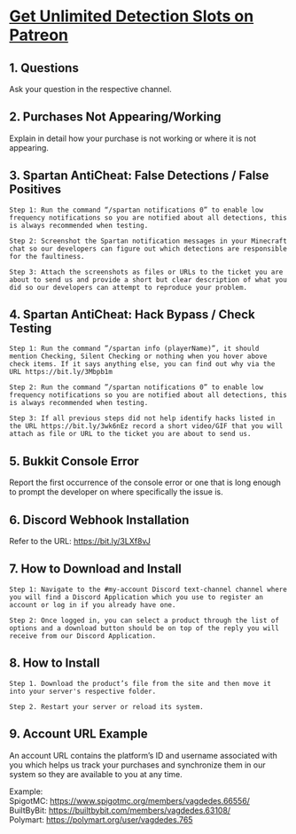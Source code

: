# <a href="https://vagdedes.com/patreon">Get Unlimited Detection Slots on Patreon</a>

## 1. Questions
Ask your question in the respective channel.

## 2. Purchases Not Appearing/Working
Explain in detail how your purchase is not working or where it is not appearing.

## 3. Spartan AntiCheat: False Detections / False Positives 
```
Step 1: Run the command “/spartan notifications 0” to enable low frequency notifications so you are notified about all detections, this is always recommended when testing.
```
```
Step 2: Screenshot the Spartan notification messages in your Minecraft chat so our developers can figure out which detections are responsible for the faultiness.
```
```
Step 3: Attach the screenshots as files or URLs to the ticket you are about to send us and provide a short but clear description of what you did so our developers can attempt to reproduce your problem.
```

## 4. Spartan AntiCheat: Hack Bypass / Check Testing
```
Step 1: Run the command ”/spartan info (playerName)”, it should mention Checking, Silent Checking or nothing when you hover above check items. If it says anything else, you can find out why via the URL https://bit.ly/3Mbpb1m
```
```
Step 2: Run the command ”/spartan notifications 0” to enable low frequency notifications so you are notified about all detections, this is always recommended when testing.
```
```
Step 3: If all previous steps did not help identify hacks listed in the URL https://bit.ly/3wk6nEz record a short video/GIF that you will attach as file or URL to the ticket you are about to send us.
```

## 5. Bukkit Console Error
Report the first occurrence of the console error or one that is long enough to prompt the developer on where specifically the issue is.

## 6. Discord Webhook Installation
Refer to the URL: https://bit.ly/3LXf8vJ

## 7. How to Download and Install
```
Step 1: Navigate to the #my-account Discord text-channel channel where you will find a Discord Application which you use to register an account or log in if you already have one.
```
```
Step 2: Once logged in, you can select a product through the list of options and a download button should be on top of the reply you will receive from our Discord Application.
```

## 8. How to Install 
```
Step 1. Download the product’s file from the site and then move it into your server's respective folder.
```
```
Step 2. Restart your server or reload its system.
```

## 9. Account URL Example
An account URL contains the platform’s ID and username associated with you which helps us track your purchases and synchronize them in our system so they are available to you at any time.<p>
Example:<br>
SpigotMC: https://www.spigotmc.org/members/vagdedes.66556/<br>
BuiltByBit: https://builtbybit.com/members/vagdedes.63108/<br>
Polymart: https://polymart.org/user/vagdedes.765
